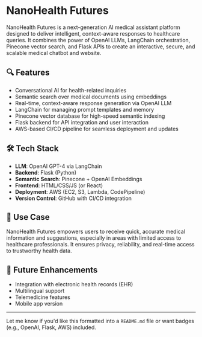 # NanoHealth Futures

NanoHealth Futures is a next-generation AI medical assistant platform designed to deliver intelligent, context-aware responses to healthcare queries. It combines the power of OpenAI LLMs, LangChain orchestration, Pinecone vector search, and Flask APIs to create an interactive, secure, and scalable medical chatbot and website.

## 🔍 Features
- Conversational AI for health-related inquiries
- Semantic search over medical documents using embeddings
- Real-time, context-aware response generation via OpenAI LLM
- LangChain for managing prompt templates and memory
- Pinecone vector database for high-speed semantic indexing
- Flask backend for API integration and user interaction
- AWS-based CI/CD pipeline for seamless deployment and updates

## 🛠 Tech Stack
- **LLM**: OpenAI GPT-4 via LangChain
- **Backend**: Flask (Python)
- **Semantic Search**: Pinecone + OpenAI Embeddings
- **Frontend**: HTML/CSS/JS (or React)
- **Deployment**: AWS (EC2, S3, Lambda, CodePipeline)
- **Version Control**: GitHub with CI/CD integration

## 🚀 Use Case
NanoHealth Futures empowers users to receive quick, accurate medical information and suggestions, especially in areas with limited access to healthcare professionals. It ensures privacy, reliability, and real-time access to trustworthy health data.

## 📌 Future Enhancements
- Integration with electronic health records (EHR)
- Multilingual support
- Telemedicine features
- Mobile app version

---

Let me know if you'd like this formatted into a `README.md` file or want badges (e.g., OpenAI, Flask, AWS) included.
